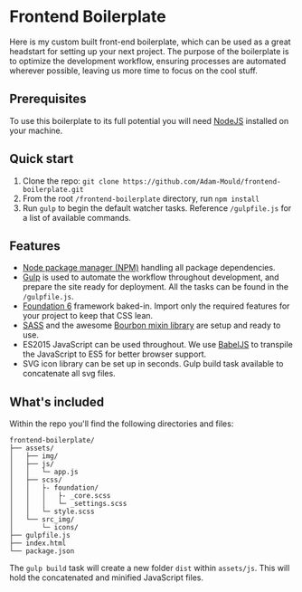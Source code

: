 # Frontend Boilerplate

Here is my custom built front-end boilerplate, which can be used as a great headstart for setting up your next project. The purpose of the boilerplate is to optimize the development workflow, ensuring processes are automated wherever possible, leaving us more time to focus on the cool stuff.

## Prerequisites

To use this boilerplate to its full potential you will need [NodeJS](https://nodejs.org) installed on your machine.

## Quick start

1. Clone the repo: `git clone https://github.com/Adam-Mould/frontend-boilerplate.git`
2. From the root `/frontend-boilerplate` directory, run `npm install`
3. Run `gulp` to begin the default watcher tasks. Reference `/gulpfile.js` for a list of available commands.

## Features

- [Node package manager (NPM)](https://www.npmjs.com) handling all package dependencies.
- [Gulp](http://gulpjs.com) is used to automate the workflow throughout development, and prepare the site ready for deployment. All the tasks can be found in the `/gulpfile.js`.
- [Foundation 6](http://foundation.zurb.com/sites/docs) framework baked-in. Import only the required features for your project to keep that CSS lean.
- [SASS](http://sass-lang.com) and the awesome [Bourbon mixin library](http://bourbon.io/) are setup and ready to use.
- ES2015 JavaScript can be used throughout. We use [BabelJS](https://babeljs.io) to transpile the JavaScript to ES5 for better browser support.
- SVG icon library can be set up in seconds. Gulp build task available to concatenate all svg files.

## What's included

Within the repo you'll find the following directories and files:

```
frontend-boilerplate/
├── assets/
│   ├── img/
│   ├── js/
│   │   └─ app.js
│   ├── scss/
│   │   ├- foundation/
│   │   │   ├- _core.scss
│   │   │   └─ _settings.scss
│   │   └─ style.scss
│   └── src_img/
│       └─ icons/
├── gulpfile.js
├── index.html
└── package.json

```

The `gulp build` task will create a new folder `dist` within `assets/js`. This will hold the concatenated and minified JavaScript files.
